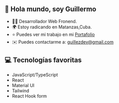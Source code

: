 ## 👋 Hola mundo, soy Guillermo

- 👨‍💻 Desarrollador Web Fronend.
- 🌍 Estoy radicando en Matanzas,Cuba.
- ⭐️ Puedes ver mi trabajo en mi [Portafolio](https://guillezdev.netlify.app/) 
- ✉️ Puedes contactarme a: guillezdev@gmail.com
  


## 💻️ Tecnologías favoritas

- JavaScript/TypeScript
- React
- Material UI
- Tailwind
- React Hook form 
